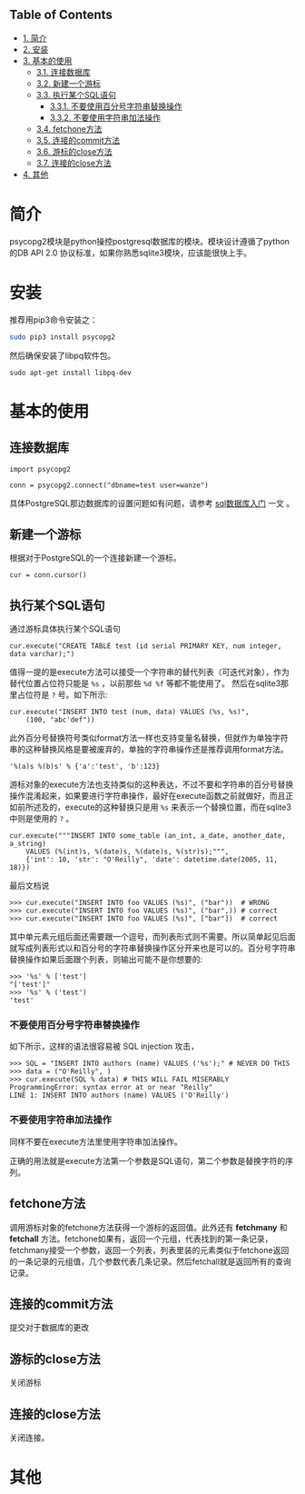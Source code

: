 <nav id="table-of-contents">
<h2>Table of Contents</h2>
<div id="text-table-of-contents">
<ul>
<li><a href="#orgheadline1">1. 简介</a></li>
<li><a href="#orgheadline2">2. 安装</a></li>
<li><a href="#orgheadline12">3. 基本的使用</a>
<ul>
<li><a href="#orgheadline3">3.1. 连接数据库</a></li>
<li><a href="#orgheadline4">3.2. 新建一个游标</a></li>
<li><a href="#orgheadline7">3.3. 执行某个SQL语句</a>
<ul>
<li><a href="#orgheadline5">3.3.1. 不要使用百分号字符串替换操作</a></li>
<li><a href="#orgheadline6">3.3.2. 不要使用字符串加法操作</a></li>
</ul>
</li>
<li><a href="#orgheadline8">3.4. fetchone方法</a></li>
<li><a href="#orgheadline9">3.5. 连接的commit方法</a></li>
<li><a href="#orgheadline10">3.6. 游标的close方法</a></li>
<li><a href="#orgheadline11">3.7. 连接的close方法</a></li>
</ul>
</li>
<li><a href="#orgheadline13">4. 其他</a></li>
</ul>
</div>
</nav>


# 简介<a id="orgheadline1"></a>

psycopg2模块是python操控postgresql数据库的模块。模块设计遵循了python的DB API 2.0 协议标准，如果你熟悉sqlite3模块，应该能很快上手。

# 安装<a id="orgheadline2"></a>

推荐用pip3命令安装之：

```sh
sudo pip3 install psycopg2
```

然后确保安装了libpq软件包。

    sudo apt-get install libpq-dev

# 基本的使用<a id="orgheadline12"></a>

## 连接数据库<a id="orgheadline3"></a>

    import psycopg2
    
    conn = psycopg2.connect("dbname=test user=wanze")

具体PostgreSQL那边数据库的设置问题如有问题，请参考 [sql数据库入门](sql数据库入门.html) 一文 。

## 新建一个游标<a id="orgheadline4"></a>

根据对于PostgreSQL的一个连接新建一个游标。

    cur = conn.cursor()

## 执行某个SQL语句<a id="orgheadline7"></a>

通过游标具体执行某个SQL语句

    cur.execute("CREATE TABLE test (id serial PRIMARY KEY, num integer, data varchar);")

值得一提的是execute方法可以接受一个字符串的替代列表（可迭代对象），作为替代位置占位符只能是 `%s` ，以前那些 `%d %f` 等都不能使用了。 然后在sqlite3那里占位符是 `?` 号。如下所示:

    cur.execute("INSERT INTO test (num, data) VALUES (%s, %s)",
        (100, "abc'def"))

此外百分号替换符号类似format方法一样也支持变量名替换，但就作为单独字符串的这种替换风格是要被废弃的，单独的字符串操作还是推荐调用format方法。

    '%(a)s %(b)s' % {'a':'test', 'b':123}

游标对象的execute方法也支持类似的这种表达，不过不要和字符串的百分号替换操作混淆起来，如果要进行字符串操作，最好在execute函数之前就做好，而且正如前所述及的，execute的这种替换只是用 `%s` 来表示一个替换位置，而在sqlite3中则是使用的 `?` 。

    cur.execute("""INSERT INTO some_table (an_int, a_date, another_date, a_string)
        VALUES (%(int)s, %(date)s, %(date)s, %(str)s);""",
        {'int': 10, 'str': "O'Reilly", 'date': datetime.date(2005, 11, 18)})

最后文档说

    >>> cur.execute("INSERT INTO foo VALUES (%s)", ("bar"))  # WRONG
    >>> cur.execute("INSERT INTO foo VALUES (%s)", ("bar",)) # correct
    >>> cur.execute("INSERT INTO foo VALUES (%s)", ["bar"])  # correct

其中单元素元组后面还需要跟一个逗号，而列表形式则不需要。所以简单起见后面就写成列表形式以和百分号的字符串替换操作区分开来也是可以的。百分号字符串替换操作如果后面跟个列表，则输出可能不是你想要的:

    >>> '%s' % ['test']
    "['test']"
    >>> '%s' % ('test')
    'test'

### 不要使用百分号字符串替换操作<a id="orgheadline5"></a>

如下所示，这样的语法很容易被 <span class="underline">SQL injection</span> 攻击，

    >>> SQL = "INSERT INTO authors (name) VALUES ('%s');" # NEVER DO THIS
    >>> data = ("O'Reilly", )
    >>> cur.execute(SQL % data) # THIS WILL FAIL MISERABLY
    ProgrammingError: syntax error at or near "Reilly"
    LINE 1: INSERT INTO authors (name) VALUES ('O'Reilly')

### 不要使用字符串加法操作<a id="orgheadline6"></a>

同样不要在execute方法里使用字符串加法操作。

正确的用法就是execute方法第一个参数是SQL语句，第二个参数是替换字符的序列。

## fetchone方法<a id="orgheadline8"></a>

调用游标对象的fetchone方法获得一个游标的返回值。此外还有 **fetchmany** 和 **fetchall** 方法。fetchone如果有，返回一个元组，代表找到的第一条记录，fetchmany接受一个参数，返回一个列表，列表里装的元素类似于fetchone返回的一条记录的元组值，几个参数代表几条记录。然后fetchall就是返回所有的查询记录。

## 连接的commit方法<a id="orgheadline9"></a>

提交对于数据库的更改

## 游标的close方法<a id="orgheadline10"></a>

关闭游标

## 连接的close方法<a id="orgheadline11"></a>

关闭连接。

# 其他<a id="orgheadline13"></a>